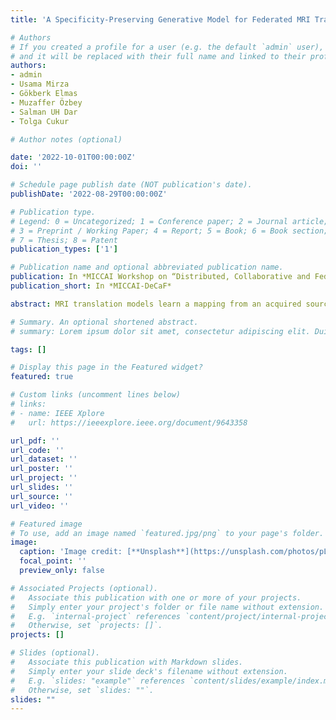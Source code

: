 ```yaml
---
title: 'A Specificity-Preserving Generative Model for Federated MRI Translation'

# Authors
# If you created a profile for a user (e.g. the default `admin` user), write the username (folder name) here
# and it will be replaced with their full name and linked to their profile.
authors:
- admin
- Usama Mirza
- Gökberk Elmas
- Muzaffer Özbey
- Salman UH Dar
- Tolga Cukur

# Author notes (optional)

date: '2022-10-01T00:00:00Z'
doi: ''

# Schedule page publish date (NOT publication's date).
publishDate: '2022-08-29T00:00:00Z'

# Publication type.
# Legend: 0 = Uncategorized; 1 = Conference paper; 2 = Journal article;
# 3 = Preprint / Working Paper; 4 = Report; 5 = Book; 6 = Book section;
# 7 = Thesis; 8 = Patent
publication_types: ['1']

# Publication name and optional abbreviated publication name.
publication: In *MICCAI Workshop on “Distributed, Collaborative and Federated Learning” (MICCAI-DeCaF)*
publication_short: In *MICCAI-DeCaF*

abstract: MRI translation models learn a mapping from an acquired source contrast to an unavailable target contrast. Collaboration between institutes is essential to train translation models that can generalize across diverse datasets. That said, aggregating all imaging data and training a centralized model poses privacy problems. Recently, federated learning (FL) has emerged as a collaboration framework that enables decentralized training to avoid sharing of imaging data. However, FL-trained translation models can deteriorate by the inherent heterogeneity in the distribution of MRI data. To improve reliability against domain shifts, here we introduce a novel specificity-preserving FL method for MRI contrast translation. The proposed approach is based on an adversarial model that adaptively normalizes the feature maps across the generator based on site-specific latent variables. Comprehensive FL experiments were conducted on multi-site datasets to show the effectiveness of the proposed approach against prior federated methods in MRI contrast translation.

# Summary. An optional shortened abstract.
# summary: Lorem ipsum dolor sit amet, consectetur adipiscing elit. Duis posuere tellus ac convallis placerat. Proin tincidunt magna sed ex sollicitudin condimentum.

tags: []

# Display this page in the Featured widget?
featured: true

# Custom links (uncomment lines below)
# links:
# - name: IEEE Xplore
#   url: https://ieeexplore.ieee.org/document/9643358

url_pdf: ''
url_code: ''
url_dataset: ''
url_poster: ''
url_project: ''
url_slides: ''
url_source: ''
url_video: ''

# Featured image
# To use, add an image named `featured.jpg/png` to your page's folder.
image:
  caption: 'Image credit: [**Unsplash**](https://unsplash.com/photos/pLCdAaMFLTE)'
  focal_point: ''
  preview_only: false

# Associated Projects (optional).
#   Associate this publication with one or more of your projects.
#   Simply enter your project's folder or file name without extension.
#   E.g. `internal-project` references `content/project/internal-project/index.md`.
#   Otherwise, set `projects: []`.
projects: []

# Slides (optional).
#   Associate this publication with Markdown slides.
#   Simply enter your slide deck's filename without extension.
#   E.g. `slides: "example"` references `content/slides/example/index.md`.
#   Otherwise, set `slides: ""`.
slides: ""
---
```

